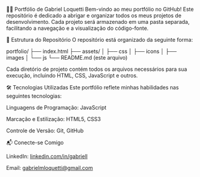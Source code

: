 👨‍💻 Portfólio de Gabriel Loquetti
Bem-vindo ao meu portfólio no GitHub! Este repositório é dedicado a abrigar e organizar todos os meus projetos de desenvolvimento. Cada projeto será armazenado em uma pasta separada, facilitando a navegação e a visualização do código-fonte.

📂 Estrutura do Repositório
O repositório está organizado da seguinte forma:

portfolio/
├── index.html
├── assets/
│   ├── css
│   ├── icons
│   ├── images
│   └── js
└── README.md (este arquivo)

Cada diretório de projeto contém todos os arquivos necessários para sua execução, incluindo HTML, CSS, JavaScript e outros.

🛠️ Tecnologias Utilizadas
Este portfólio reflete minhas habilidades nas seguintes tecnologias:

Linguagens de Programação: JavaScript

Marcação e Estilização: HTML5, CSS3

Controle de Versão: Git, GitHub

📬 Conecte-se Comigo

LinkedIn: [linkedin.com/in/gabriell](https://www.linkedin.com/in/gabriel-marin-26b33b248/)

Email: gabrielmloquetti@gmail.com
